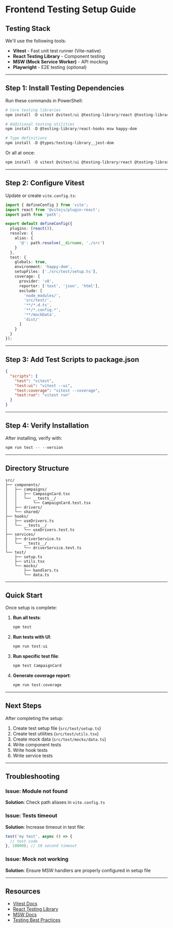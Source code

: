 # Frontend Testing Setup Guide

## Testing Stack

We'll use the following tools:
- **Vitest** - Fast unit test runner (Vite-native)
- **React Testing Library** - Component testing
- **MSW (Mock Service Worker)** - API mocking
- **Playwright** - E2E testing (optional)

---

## Step 1: Install Testing Dependencies

Run these commands in PowerShell:

```powershell
# Core testing libraries
npm install -D vitest @vitest/ui @testing-library/react @testing-library/jest-dom @testing-library/user-event

# Additional testing utilities
npm install -D @testing-library/react-hooks msw happy-dom

# Type definitions
npm install -D @types/testing-library__jest-dom
```

Or all at once:
```powershell
npm install -D vitest @vitest/ui @testing-library/react @testing-library/jest-dom @testing-library/user-event @testing-library/react-hooks msw happy-dom @types/testing-library__jest-dom
```

---

## Step 2: Configure Vitest

Update or create `vite.config.ts`:

```typescript
import { defineConfig } from 'vite';
import react from '@vitejs/plugin-react';
import path from 'path';

export default defineConfig({
  plugins: [react()],
  resolve: {
    alias: {
      '@': path.resolve(__dirname, './src')
    }
  },
  test: {
    globals: true,
    environment: 'happy-dom',
    setupFiles: ['./src/test/setup.ts'],
    coverage: {
      provider: 'v8',
      reporter: ['text', 'json', 'html'],
      exclude: [
        'node_modules/',
        'src/test/',
        '**/*.d.ts',
        '**/*.config.*',
        '**/mockData',
        'dist/'
      ]
    }
  }
});
```

---

## Step 3: Add Test Scripts to package.json

```json
{
  "scripts": {
    "test": "vitest",
    "test:ui": "vitest --ui",
    "test:coverage": "vitest --coverage",
    "test:run": "vitest run"
  }
}
```

---

## Step 4: Verify Installation

After installing, verify with:

```powershell
npm run test -- --version
```

---

## Directory Structure

```
src/
├── components/
│   ├── campaigns/
│   │   ├── CampaignCard.tsx
│   │   └── __tests__/
│   │       └── CampaignCard.test.tsx
│   ├── drivers/
│   └── shared/
├── hooks/
│   ├── useDrivers.ts
│   └── __tests__/
│       └── useDrivers.test.ts
├── services/
│   ├── driverService.ts
│   └── __tests__/
│       └── driverService.test.ts
└── test/
    ├── setup.ts
    ├── utils.tsx
    └── mocks/
        ├── handlers.ts
        └── data.ts
```

---

## Quick Start

Once setup is complete:

1. **Run all tests**:
   ```powershell
   npm test
   ```

2. **Run tests with UI**:
   ```powershell
   npm run test:ui
   ```

3. **Run specific test file**:
   ```powershell
   npm test CampaignCard
   ```

4. **Generate coverage report**:
   ```powershell
   npm run test:coverage
   ```

---

## Next Steps

After completing the setup:
1. Create test setup file (`src/test/setup.ts`)
2. Create test utilities (`src/test/utils.tsx`)
3. Create mock data (`src/test/mocks/data.ts`)
4. Write component tests
5. Write hook tests
6. Write service tests

---

## Troubleshooting

### Issue: Module not found
**Solution**: Check path aliases in `vite.config.ts`

### Issue: Tests timeout
**Solution**: Increase timeout in test file:
```typescript
test('my test', async () => {
  // test code
}, 10000); // 10 second timeout
```

### Issue: Mock not working
**Solution**: Ensure MSW handlers are properly configured in setup file

---

## Resources

- [Vitest Docs](https://vitest.dev/)
- [React Testing Library](https://testing-library.com/react)
- [MSW Docs](https://mswjs.io/)
- [Testing Best Practices](https://kentcdodds.com/blog/common-mistakes-with-react-testing-library)
